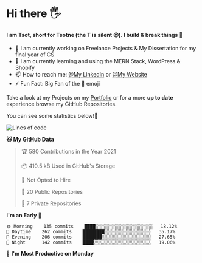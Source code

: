 # Hi there :raised_hand_with_fingers_splayed:
#### I am Tsot, short for Tsotne (the T is silent :wink:). I build & break things :space_invader:
- :telescope: I am currently working on Freelance Projects & My Dissertation for my final year of CS
- :seedling: I am currently learning and using the MERN Stack, WordPress & Shopify
- :mailbox: How to reach me: [@My LinkedIn](https://www.linkedin.com/in/tsotne-gvadzabia/) or [@My Website](https://tsotnegvadzabia.me/contact)
- :zap: Fun Fact: Big Fan of the :space_invader: emoji

Take a look at my Projects on my [Portfolio](https://tsotne.co.uk/) or for a more **up to date** experience browse my GitHub Repositories.

You can see some statistics below!:space_invader:
<!--START_SECTION:waka-->
![Lines of code](https://img.shields.io/badge/From%20Hello%20World%20I%27ve%20Written-3.5%20million%20lines%20of%20code-blue)

**🐱 My GitHub Data** 

> 🏆 580 Contributions in the Year 2021
 > 
> 📦 410.5 kB Used in GitHub's Storage 
 > 
> 🚫 Not Opted to Hire
 > 
> 📜 20 Public Repositories 
 > 
> 🔑 7 Private Repositories  
 > 
**I'm an Early 🐤** 

```text
🌞 Morning    135 commits    ████░░░░░░░░░░░░░░░░░░░░░   18.12% 
🌆 Daytime    262 commits    ████████░░░░░░░░░░░░░░░░░   35.17% 
🌃 Evening    206 commits    ███████░░░░░░░░░░░░░░░░░░   27.65% 
🌙 Night      142 commits    ████░░░░░░░░░░░░░░░░░░░░░   19.06%

```
📅 **I'm Most Productive on Monday** 

```text
Monday       182 commits    ██████░░░░░░░░░░░░░░░░░░░   24.43% 
Tuesday      67 commits     ██░░░░░░░░░░░░░░░░░░░░░░░   8.99% 
Wednesday    81 commits     ██░░░░░░░░░░░░░░░░░░░░░░░   10.87% 
Thursday     83 commits     ██░░░░░░░░░░░░░░░░░░░░░░░   11.14% 
Friday       147 commits    █████░░░░░░░░░░░░░░░░░░░░   19.73% 
Saturday     94 commits     ███░░░░░░░░░░░░░░░░░░░░░░   12.62% 
Sunday       91 commits     ███░░░░░░░░░░░░░░░░░░░░░░   12.21%

```


📊 **This Week I Spent My Time On** 

```text
⌚︎ Time Zone: Europe/London

💬 Programming Languages: 
JSON                     46 mins             █████████████░░░░░░░░░░░░   53.75% 
JavaScript               29 mins             ████████░░░░░░░░░░░░░░░░░   34.47% 
PHP                      5 mins              █░░░░░░░░░░░░░░░░░░░░░░░░   6.49% 
HTML                     1 min               ░░░░░░░░░░░░░░░░░░░░░░░░░   2.2% 
Git Config               1 min               ░░░░░░░░░░░░░░░░░░░░░░░░░   1.84%

🔥 Editors: 
VS Code                  1 hr 26 mins        █████████████████████████   100.0%

🐱‍💻 Projects: 
District                 47 mins             █████████████░░░░░░░░░░░░   54.97% 
ceekAudit-API            17 mins             █████░░░░░░░░░░░░░░░░░░░░   20.71% 
fishing                  13 mins             ███░░░░░░░░░░░░░░░░░░░░░░   15.47% 
smilepod                 5 mins              █░░░░░░░░░░░░░░░░░░░░░░░░   6.65% 
ceekAudit-FrontEnd       1 min               ░░░░░░░░░░░░░░░░░░░░░░░░░   2.2%

💻 Operating System: 
Mac                      1 hr 26 mins        █████████████████████████   100.0%

```


 Last Updated on 05/11/2021
<!--END_SECTION:waka-->
